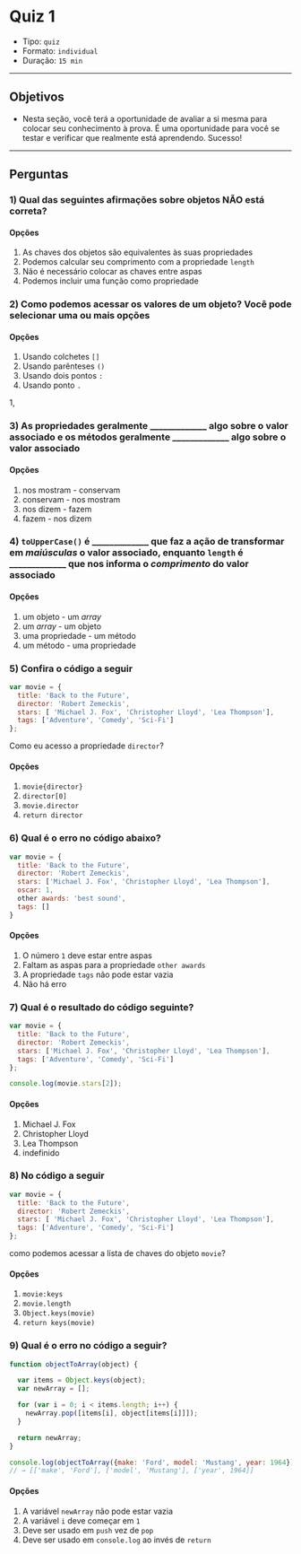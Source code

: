 # Quiz 1

- Tipo: `quiz`
- Formato: `individual`
- Duração: `15 min`

***

## Objetivos

- Nesta seção, você terá a oportunidade de avaliar a si mesma para colocar seu
  conhecimento à prova. É uma oportunidade para você se testar e verificar que
  realmente está aprendendo. Sucesso!

***

## Perguntas

### 1\) Qual das seguintes afirmações sobre objetos **NÃO** está correta?

#### Opções

1. As chaves dos objetos são equivalentes às suas propriedades
2. Podemos calcular seu comprimento com a propriedade `length`
3. Não é necessário colocar as chaves entre aspas
4. Podemos incluir uma função como propriedade

<solution style="display:none;">2</solution>

### 2\) Como podemos acessar os valores de um objeto? Você pode selecionar uma ou mais opções

#### Opções

1. Usando colchetes `[]`
2. Usando parênteses `()`
3. Usando dois pontos `:`
4. Usando ponto `.`

1,<solution style="display:none;">4</solution>

### 3\) As propriedades geralmente \_\_\_\_\_\_\_\_\_\_\_\_\_ algo sobre o valor associado e os métodos geralmente \_\_\_\_\_\_\_\_\_\_\_\_\_ algo sobre o valor associado

#### Opções

1. nos mostram - conservam
2. conservam - nos mostram
3. nos dizem - fazem
4. fazem - nos dizem

<solution style="display:none;">3</solution>

### 4\) `toUpperCase()` é \_\_\_\_\_\_\_\_\_\_\_\_\_ que faz a ação de transformar em _maiúsculas_ o valor associado, enquanto `length` é \_\_\_\_\_\_\_\_\_\_\_\_\_ que nos informa o _comprimento_ do valor associado

#### Opções

1. um objeto - um _array_
2. um _array_ - um objeto
3. uma propriedade - um método
4. um método - uma propriedade

<solution style="display:none;">4</solution>

### 5\) Confira o código a seguir

```javascript
var movie = {
  title: 'Back to the Future',
  director: 'Robert Zemeckis',
  stars: [ 'Michael J. Fox', 'Christopher Lloyd', 'Lea Thompson'],
  tags: ['Adventure', 'Comedy', 'Sci-Fi']
};
```

Como eu acesso a propriedade `director`?

#### Opções

1. `movie{director}`
2. `director[0]`
3. `movie.director`
4. `return director`

<solution style="display:none;">3</solution>

### 6\) Qual é o erro no código abaixo?

```javascript
var movie = {
  title: 'Back to the Future',
  director: 'Robert Zemeckis',
  stars: ['Michael J. Fox', 'Christopher Lloyd', 'Lea Thompson'],
  oscar: 1,
  other awards: 'best sound',
  tags: []
}
```

#### Opções

1. O número `1` deve estar entre aspas
2. Faltam as aspas para a propriedade `other awards`
3. A propriedade `tags` não pode estar vazia
4. Não há erro

<solution style="display:none;">2</solution>

### 7\) Qual é o resultado do código seguinte?

```javascript
var movie = {
  title: 'Back to the Future',
  director: 'Robert Zemeckis',
  stars: ['Michael J. Fox', 'Christopher Lloyd', 'Lea Thompson'],
  tags: ['Adventure', 'Comedy', 'Sci-Fi']
};

console.log(movie.stars[2]);
```

#### Opções

1. Michael J. Fox
2. Christopher Lloyd
3. Lea Thompson
4. indefinido

<solution style="display:none;">3</solution>

### 8\) No código a seguir

```javascript
var movie = {
  title: 'Back to the Future',
  director: 'Robert Zemeckis',
  stars: [ 'Michael J. Fox', 'Christopher Lloyd', 'Lea Thompson'],
  tags: ['Adventure', 'Comedy', 'Sci-Fi']
};
```

como podemos acessar a lista de chaves do objeto `movie`?

#### Opções

1. `movie:keys`
2. `movie.length`
3. `Object.keys(movie)`
4. `return keys(movie)`

<solution style="display:none;">3</solution>

### 9\) Qual é o erro no código a seguir?

```javascript
function objectToArray(object) {

  var items = Object.keys(object);
  var newArray = [];

  for (var i = 0; i < items.length; i++) {
    newArray.pop([items[i], object[items[i]]]);
  }

  return newArray;
}

console.log(objectToArray({make: 'Ford', model: 'Mustang', year: 1964}));
// → [['make', 'Ford'], ['model', 'Mustang'], ['year', 1964]]
```

#### Opções

1. A variável `newArray` não pode estar vazia
2. A variável `i` deve começar em `1`
3. Deve ser usado em `push` vez de `pop`
4. Deve ser usado em `console.log` ao invés de `return`

<solution style="display:none;">3</solution>
